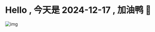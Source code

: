 
# Hello , 今天是 2024-12-17 , 加油鸭 🤭

![img](https://v1.jinrishici.com/all.svg?font-size=18&spacing=4)

